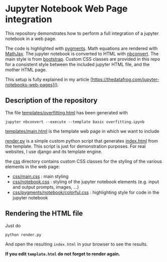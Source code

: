 # Jupyter Notebook Web Page integration

This repository demonstrates how to perform a full integration of a jupyter notebook in a web page. 

The code is highlighted with [pygments](https://pygments.org/). Math equations are rendered with [MathJax](https://www.mathjax.org/). The jupyter notebook is converted to HTML with [nbconvert](https://nbconvert.readthedocs.io/en/latest/). The main style is from [bootstrap](https://getbootstrap.com/). Custom CSS classes are provided in this repo for a  consistent style between the included jupyter HTML file, and the mother HTML page. 

This setup is fully explained in my article [https://thedatafrog.com/jupyter-notebooks-web-pages]().

## Description of the repository

The file [templates/overfitting.html](templates/overfitting.html) has been generated with 

```
jupyter nbconvert --execute --template basic overfitting.ipynb
```

[templates/main.html](templates/main.html) is the template web page in which we want to include 

[render.py](render.py) is a simple custom python script that generates [index.html](index.html) from the template. This script is just for demonstration purposes. For real websites, I use django and its template engine. 

the [css](css) directory contains custom CSS classes for the styling of the various elements in the web page: 

* [css/main.css](css/main.css) : main styling 
* [css/notebook.css](css/notebook.css) : styling of the jupyter notebook elements (e.g. input and output prompts, images, ...)
* [css/pygments/notebook/colorful.css](css/pygments/notebook/colorful.css) : highlighting style for code in the jupyter notebook

## Rendering the HTML file

Just do

```
python render.py
```

And open the resulting `index.html` in your browser to see the results. 

**If you edit `template.html` do not forget to render again.**

